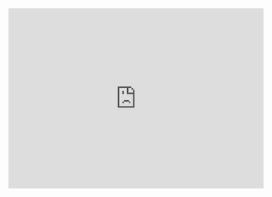 <iframe width="100%" height="357" frameborder="0"
  src="https://observablehq.com/embed/86ff7141167c1cf0?cells=barras"></iframe>
